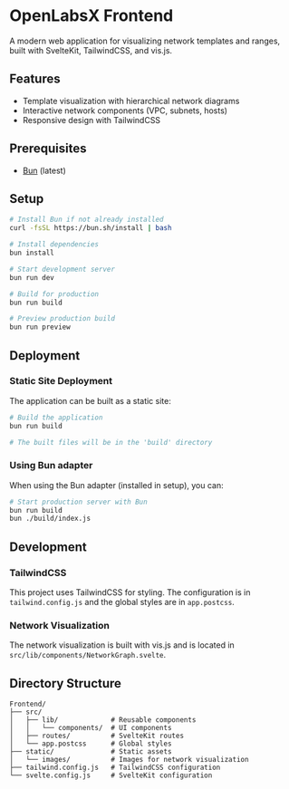 # OpenLabsX Frontend

A modern web application for visualizing network templates and ranges, built with SvelteKit, TailwindCSS, and vis.js.

## Features

- Template visualization with hierarchical network diagrams
- Interactive network components (VPC, subnets, hosts)
- Responsive design with TailwindCSS

## Prerequisites

- [Bun](https://bun.sh/) (latest)

## Setup

```bash
# Install Bun if not already installed
curl -fsSL https://bun.sh/install | bash

# Install dependencies
bun install

# Start development server
bun run dev

# Build for production
bun run build

# Preview production build
bun run preview
```

## Deployment

### Static Site Deployment

The application can be built as a static site:

```bash
# Build the application
bun run build

# The built files will be in the 'build' directory
```

### Using Bun adapter

When using the Bun adapter (installed in setup), you can:

```bash
# Start production server with Bun
bun run build
bun ./build/index.js
```

## Development

### TailwindCSS

This project uses TailwindCSS for styling. The configuration is in `tailwind.config.js` and the global styles are in `app.postcss`.

### Network Visualization

The network visualization is built with vis.js and is located in `src/lib/components/NetworkGraph.svelte`.

## Directory Structure

```
Frontend/
├── src/
│   ├── lib/             # Reusable components
│   │   └── components/  # UI components
│   ├── routes/          # SvelteKit routes
│   └── app.postcss      # Global styles
├── static/              # Static assets
│   └── images/          # Images for network visualization
├── tailwind.config.js   # TailwindCSS configuration
└── svelte.config.js     # SvelteKit configuration
```
